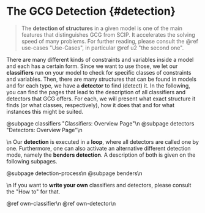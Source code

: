 # The GCG Detection {#detection}

> The **detection of structures** in a given model is one of the main features that
> distinguishes GCG from SCIP. It accelerates the solving speed of many problems.
> For further reading, please consult the @ref use-cases "Use-Cases", in particular @ref u2 "the second one".

There are many different kinds of constraints and variables inside a model and each has a certain
form. Since we want to use those, we let our **classifiers** run on your model to check
for specific classes of constraints and variables. Then, there are many structures
that can be found in models and for each type, we have a **detector** to find (detect) it.
In the following, you can find the pages that lead to the description of all classifiers and
detectors that GCG offers. For each, we will present what exact structure it finds
(or what classes, respectively), how it does that and for what instances this might be suited.

@subpage classifiers "Classifiers: Overview Page"\n
@subpage detectors "Detectors: Overview Page"\n

\n
Our **detection** is executed in a **loop**, where all detectors are called one by one.
Furthermore, one can also activate an alternative different detection mode, namely the
**benders detection**. A description of both is given on the following subpages.

@subpage detection-process\n
@subpage benders\n

\n
If you want to **write your own** classifiers and detectors, please consult the "How to"
for that.

@ref own-classifier\n
@ref own-detector\n
